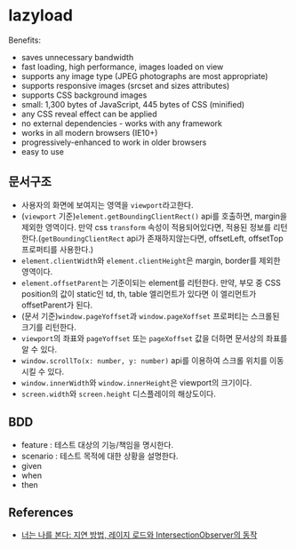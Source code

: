 # lazyload

Benefits:

- saves unnecessary bandwidth
- fast loading, high performance, images loaded on view
- supports any image type (JPEG photographs are most appropriate)
- supports responsive images (srcset and sizes attributes)
- supports CSS background images
- small: 1,300 bytes of JavaScript, 445 bytes of CSS (minified)
- any CSS reveal effect can be applied
- no external dependencies - works with any framework
- works in all modern browsers (IE10+)
- progressively-enhanced to work in older browsers
- easy to use

## 문서구조

- 사용자의 화면에 보여지는 영역을 `viewport`라고한다.
- (`viewport` 기준)`element.getBoundingClientRect()` api를 호출하면, margin을 제외한 영역이다. 만약 css `transform` 속성이 적용되어있다면, 적용된 정보를 리턴한다.(`getBoundingClientRect` api가 존재하지않는다면, offsetLeft, offsetTop 프로퍼티를 사용한다.)
- `element.clientWidth`와 `element.clientHeight`은 margin, border를 제외한 영역이다.
- `element.offsetParent`는 기준이되는 element를 리턴한다. 만약, 부모 중 CSS position의 값이 static인 td, th, table 엘리먼트가 있다면 이 엘리먼트가 offsetParent가 된다.
- (문서 기준)`window.pageYoffset`과 `window.pageXoffset` 프로퍼티는 스크롤된 크기를 리턴한다.
- `viewport`의 좌표와 `pageYoffset` 또는 `pageXoffset` 값을 더하면 문서상의 좌표를 알 수 있다.
- `window.scrollTo(x: number, y: number)` api를 이용하여 스크롤 위치를 이동시킬 수 있다.
- `window.innerWidth`와 `window.innerHeight`은 viewport의 크기이다.
- `screen.width`와 `screen.height` 디스플레이의 해상도이다.

## BDD

- feature : 테스트 대상의 기능/책임을 명시한다.
- scenario : 테스트 목적에 대한 상황을 설명한다.
- given
- when
- then

## References

- [너는 나를 본다: 지연 방법, 레이지 로드와 IntersectionObserver의 동작](https://github.com/codepink/codepink.github.com/wiki/%EB%84%88%EB%8A%94-%EB%82%98%EB%A5%BC-%EB%B3%B8%EB%8B%A4:-%EC%A7%80%EC%97%B0-%EB%B0%A9%EB%B2%95,-%EB%A0%88%EC%9D%B4%EC%A7%80-%EB%A1%9C%EB%93%9C%EC%99%80-IntersectionObserver%EC%9D%98-%EB%8F%99%EC%9E%91)
